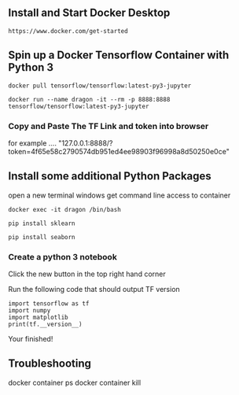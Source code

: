 ## Install and Start Docker Desktop

    https://www.docker.com/get-started


## Spin up a Docker Tensorflow Container with Python 3


    docker pull tensorflow/tensorflow:latest-py3-jupyter
    
    docker run --name dragon -it --rm -p 8888:8888 tensorflow/tensorflow:latest-py3-jupyter

### Copy and Paste The TF Link and token into browser


for example .... "127.0.0.1:8888/?token=4f65e58c2790574db951ed4ee98903f96998a8d50250e0ce"


## Install some additional Python Packages

open a new terminal windows get command line access to container

    docker exec -it dragon /bin/bash
    
    pip install sklearn
    
    pip install seaborn
    


    
    
    


###  Create a python 3 notebook 


Click the new button in the top right hand corner

Run the following code that should output TF version

    import tensorflow as tf
    import numpy
    import matplotlib
    print(tf.__version__)



    
Your finished!



## Troubleshooting

docker container ps
docker container kill <container-id>
    
    